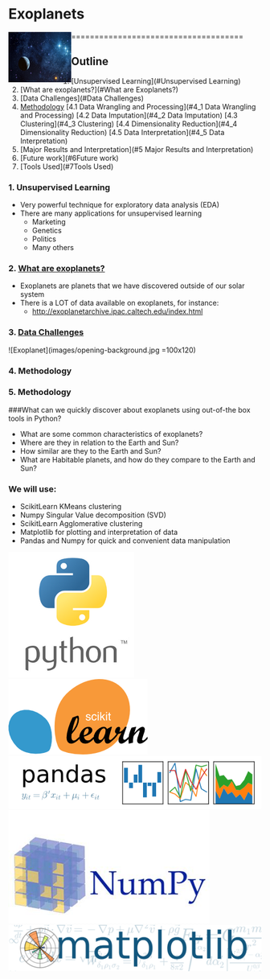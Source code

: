 # Exoplanets

 <a href="url"><img src="images/opening-background.jpg" align="left" height="100" width="125" ></a>

=====================================

## Outline
1. [Unsupervised Learning](#Unsupervised Learning)
2. [What are exoplanets?](#What are Exoplanets?)
3. [Data Challenges](#Data Challenges)
4. [Methodology](#Methodology)
    [4.1 Data Wrangling and Processing](#4_1 Data Wrangling and Processing)
    [4.2 Data Imputation](#4_2 Data Imputation)
    [4.3 Clustering](#4_3 Clustering)
    [4.4 Dimensionality Reduction](#4_4 Dimensionality Reduction)
    [4.5 Data Interpretation](#4_5 Data Interpretation)
5. [Major Results and Interpretation](#5 Major Results and Interpretation)
6. [Future work](#6Future work)
7. [Tools Used](#7Tools Used)

### 1. <a id="Unsupervised Learning">Unsupervised Learning</a>
* Very powerful technique for exploratory data analysis (EDA)
* There are many applications for unsupervised learning
    * Marketing
    * Genetics
    * Politics
    * Many others

### 2. <a href="What are Exoplanets?">What are exoplanets?</a>
* Exoplanets are planets that we have discovered outside of our solar system
* There is a LOT of data available on exoplanets, for instance:
  * http://exoplanetarchive.ipac.caltech.edu/index.html

### 3. <a href="Data Challenges">Data Challenges</a>

![Exoplanet](images/opening-background.jpg =100x120)

### 4. <a name="Methodology">Methodology</a>

### 5. <a name="Methodology">Methodology</a>


###What can we quickly discover about exoplanets using out-of-the box tools in Python?
* What are some common characteristics of exoplanets?
* Where are they in relation to the Earth and Sun?
* How similar are they to the Earth and Sun?
* What are Habitable planets, and how do they compare to the Earth and Sun?

### We will use:
* ScikitLearn KMeans clustering
* Numpy Singular Value decomposition (SVD)
* ScikitLearn Agglomerative clustering
* Matplotlib for plotting and interpretation of data
* Pandas and Numpy for quick and convenient data manipulation

![python logo](images/python-logo.png) ![skl_logo](images/skl_logo.png) ![pandas_logo](images/pandas_logo.png)
![numpy_logo](images/numpy_logo.jpg) ![matplotlib_logo](images/matplotlib_logo.png)
